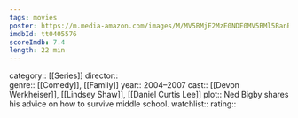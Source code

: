 ```yaml
---
tags: movies
poster: https://m.media-amazon.com/images/M/MV5BMjE2MzE0NDE0MV5BMl5BanBnXkFtZTcwNjkyMDQ1MQ@@._V1_SX300.jpg
imdbId: tt0405576
scoreImdb: 7.4
length: 22 min
---
```


category:: [[Series]]
director::  
genre:: [[Comedy]], [[Family]]
year:: 2004–2007
cast:: [[Devon Werkheiser]], [[Lindsey Shaw]], [[Daniel Curtis Lee]]
plot:: Ned Bigby shares his advice on how to survive middle school.
watchlist::
rating::

